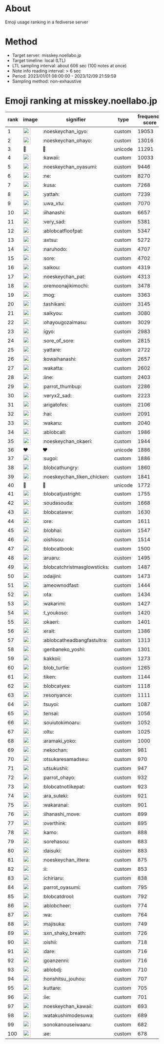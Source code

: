 # About
Emoji usage ranking in a fediverse server

# Method
- Target server: misskey.noellabo.jp
- Target timeline: local (LTL)
- LTL sampling interval: about 606 sec (100 notes at once)
- Note info reading interval: > 6 sec
- Period: 2023/01/01 08:00:00 - 2023/12/09 21:59:59 
- Sampling method: non-exhaustive

# Emoji ranking at misskey.noellabo.jp

|rank|image|signifier|type|frequency score|
|----|----|----|----|----|
|1|<img height="24" src="https://misskey.noellabo.jp/emoji/noeskeychan_igyo.webp">|:noeskeychan_igyo:|custom|19053|
|2|<img height="24" src="https://misskey.noellabo.jp/emoji/noeskeychan_ohayo.webp">|:noeskeychan_ohayo:|custom|13016|
|3|🎉|🎉|unicode|11291|
|4|<img height="24" src="https://misskey.noellabo.jp/emoji/kawaii.webp">|:kawaii:|custom|10033|
|5|<img height="24" src="https://misskey.noellabo.jp/emoji/noeskeychan_oyasumi.webp">|:noeskeychan_oyasumi:|custom|9446|
|6|<img height="24" src="https://misskey.noellabo.jp/emoji/ne.webp">|:ne:|custom|8270|
|7|<img height="24" src="https://misskey.noellabo.jp/emoji/kusa.webp">|:kusa:|custom|7268|
|8|<img height="24" src="https://misskey.noellabo.jp/emoji/yattah.webp">|:yattah:|custom|7239|
|9|<img height="24" src="https://misskey.noellabo.jp/emoji/uwa_xtu.webp">|:uwa_xtu:|custom|7070|
|10|<img height="24" src="https://misskey.noellabo.jp/emoji/iihanashi.webp">|:iihanashi:|custom|6657|
|11|<img height="24" src="https://misskey.noellabo.jp/emoji/very_sad.webp">|:very_sad:|custom|5381|
|12|<img height="24" src="https://misskey.noellabo.jp/emoji/ablobcatfloofpat.webp">|:ablobcatfloofpat:|custom|5347|
|13|<img height="24" src="https://misskey.noellabo.jp/emoji/axtsu.webp">|:axtsu:|custom|5272|
|14|<img height="24" src="https://misskey.noellabo.jp/emoji/naruhodo.webp">|:naruhodo:|custom|4707|
|15|<img height="24" src="https://misskey.noellabo.jp/emoji/sore.webp">|:sore:|custom|4702|
|16|<img height="24" src="https://misskey.noellabo.jp/emoji/saikou.webp">|:saikou:|custom|4319|
|17|<img height="24" src="https://misskey.noellabo.jp/emoji/noeskeychan_pat.webp">|:noeskeychan_pat:|custom|4313|
|18|<img height="24" src="https://misskey.noellabo.jp/emoji/oremoonajikimochi.webp">|:oremoonajikimochi:|custom|3478|
|19|<img height="24" src="https://misskey.noellabo.jp/emoji/mog.webp">|:mog:|custom|3363|
|20|<img height="24" src="https://misskey.noellabo.jp/emoji/tashikani.webp">|:tashikani:|custom|3145|
|21|<img height="24" src="https://misskey.noellabo.jp/emoji/saikyou.webp">|:saikyou:|custom|3080|
|22|<img height="24" src="https://misskey.noellabo.jp/emoji/ohayougozaimasu.webp">|:ohayougozaimasu:|custom|3029|
|23|<img height="24" src="https://misskey.noellabo.jp/emoji/igyo.webp">|:igyo:|custom|2983|
|24|<img height="24" src="https://misskey.noellabo.jp/emoji/sore_of_sore.webp">|:sore_of_sore:|custom|2815|
|25|<img height="24" src="https://misskey.noellabo.jp/emoji/yattare.webp">|:yattare:|custom|2722|
|26|<img height="24" src="https://misskey.noellabo.jp/emoji/kowaihanashi.webp">|:kowaihanashi:|custom|2657|
|27|<img height="24" src="https://misskey.noellabo.jp/emoji/wakatta.webp">|:wakatta:|custom|2602|
|28|<img height="24" src="https://misskey.noellabo.jp/emoji/iine.webp">|:iine:|custom|2403|
|29|<img height="24" src="https://misskey.noellabo.jp/emoji/parrot_thumbup.webp">|:parrot_thumbup:|custom|2286|
|30|<img height="24" src="https://misskey.noellabo.jp/emoji/veryx2_sad.webp">|:veryx2_sad:|custom|2223|
|31|<img height="24" src="https://misskey.noellabo.jp/emoji/arigatofes.webp">|:arigatofes:|custom|2106|
|32|<img height="24" src="https://misskey.noellabo.jp/emoji/hai.webp">|:hai:|custom|2091|
|33|<img height="24" src="https://misskey.noellabo.jp/emoji/wakaru.webp">|:wakaru:|custom|2040|
|34|<img height="24" src="https://misskey.noellabo.jp/emoji/ablobcall.webp">|:ablobcall:|custom|1986|
|35|<img height="24" src="https://misskey.noellabo.jp/emoji/noeskeychan_okaeri.webp">|:noeskeychan_okaeri:|custom|1944|
|36|❤|❤|unicode|1886|
|37|<img height="24" src="https://misskey.noellabo.jp/emoji/sugoi.webp">|:sugoi:|custom|1886|
|38|<img height="24" src="https://misskey.noellabo.jp/emoji/blobcathungry.webp">|:blobcathungry:|custom|1860|
|39|<img height="24" src="https://misskey.noellabo.jp/emoji/noeskeychan_tiken_chicken.webp">|:noeskeychan_tiken_chicken:|custom|1841|
|40|🍗|🍗|unicode|1772|
|41|<img height="24" src="https://misskey.noellabo.jp/emoji/blobcatjustright.webp">|:blobcatjustright:|custom|1755|
|42|<img height="24" src="https://misskey.noellabo.jp/emoji/soudasouda.webp">|:soudasouda:|custom|1668|
|43|<img height="24" src="https://misskey.noellabo.jp/emoji/blobcataww.webp">|:blobcataww:|custom|1630|
|44|<img height="24" src="https://misskey.noellabo.jp/emoji/ore.webp">|:ore:|custom|1611|
|45|<img height="24" src="https://misskey.noellabo.jp/emoji/blobhai.webp">|:blobhai:|custom|1547|
|46|<img height="24" src="https://misskey.noellabo.jp/emoji/oishisou.webp">|:oishisou:|custom|1514|
|47|<img height="24" src="https://misskey.noellabo.jp/emoji/blobcatbook.webp">|:blobcatbook:|custom|1500|
|48|<img height="24" src="https://misskey.noellabo.jp/emoji/aruaru.webp">|:aruaru:|custom|1495|
|49|<img height="24" src="https://misskey.noellabo.jp/emoji/blobcatchristmasglowsticks.webp">|:blobcatchristmasglowsticks:|custom|1487|
|50|<img height="24" src="https://misskey.noellabo.jp/emoji/odaijini.webp">|:odaijini:|custom|1473|
|51|<img height="24" src="https://misskey.noellabo.jp/emoji/ameownodfast.webp">|:ameownodfast:|custom|1444|
|52|<img height="24" src="https://misskey.noellabo.jp/emoji/ota.webp">|:ota:|custom|1434|
|53|<img height="24" src="https://misskey.noellabo.jp/emoji/wakarimi.webp">|:wakarimi:|custom|1427|
|54|<img height="24" src="https://misskey.noellabo.jp/emoji/t_youkoso.webp">|:t_youkoso:|custom|1420|
|55|<img height="24" src="https://misskey.noellabo.jp/emoji/okaeri.webp">|:okaeri:|custom|1401|
|56|<img height="24" src="https://misskey.noellabo.jp/emoji/erait.webp">|:erait:|custom|1386|
|57|<img height="24" src="https://misskey.noellabo.jp/emoji/ablobcatheadbangfastultra.webp">|:ablobcatheadbangfastultra:|custom|1313|
|58|<img height="24" src="https://misskey.noellabo.jp/emoji/genbaneko_yoshi.webp">|:genbaneko_yoshi:|custom|1301|
|59|<img height="24" src="https://misskey.noellabo.jp/emoji/kakkoii.webp">|:kakkoii:|custom|1273|
|60|<img height="24" src="https://misskey.noellabo.jp/emoji/blob_turtle.webp">|:blob_turtle:|custom|1265|
|61|<img height="24" src="https://misskey.noellabo.jp/emoji/tiken.webp">|:tiken:|custom|1144|
|62|<img height="24" src="https://misskey.noellabo.jp/emoji/blobcatyes.webp">|:blobcatyes:|custom|1118|
|63|<img height="24" src="https://misskey.noellabo.jp/emoji/resonyance.webp">|:resonyance:|custom|1111|
|64|<img height="24" src="https://misskey.noellabo.jp/emoji/tsuyoi.webp">|:tsuyoi:|custom|1087|
|65|<img height="24" src="https://misskey.noellabo.jp/emoji/tensai.webp">|:tensai:|custom|1056|
|66|<img height="24" src="https://misskey.noellabo.jp/emoji/souiutokimoaru.webp">|:souiutokimoaru:|custom|1052|
|67|<img height="24" src="https://misskey.noellabo.jp/emoji/oltu.webp">|:oltu:|custom|1025|
|68|<img height="24" src="https://misskey.noellabo.jp/emoji/aramaki_yoko.webp">|:aramaki_yoko:|custom|1000|
|69|<img height="24" src="https://misskey.noellabo.jp/emoji/nekochan.webp">|:nekochan:|custom|981|
|70|<img height="24" src="https://misskey.noellabo.jp/emoji/otsukaresamadseu.webp">|:otsukaresamadseu:|custom|970|
|71|<img height="24" src="https://misskey.noellabo.jp/emoji/utsukushii.webp">|:utsukushii:|custom|947|
|72|<img height="24" src="https://misskey.noellabo.jp/emoji/parrot_ohayo.webp">|:parrot_ohayo:|custom|932|
|73|<img height="24" src="https://misskey.noellabo.jp/emoji/blobcatnotlikepat.webp">|:blobcatnotlikepat:|custom|923|
|74|<img height="24" src="https://misskey.noellabo.jp/emoji/ara_suteki.webp">|:ara_suteki:|custom|921|
|75|<img height="24" src="https://misskey.noellabo.jp/emoji/wakaranai.webp">|:wakaranai:|custom|901|
|76|<img height="24" src="https://misskey.noellabo.jp/emoji/iihanashi_move.webp">|:iihanashi_move:|custom|899|
|77|<img height="24" src="https://misskey.noellabo.jp/emoji/overthink.webp">|:overthink:|custom|895|
|78|<img height="24" src="https://misskey.noellabo.jp/emoji/kamo.webp">|:kamo:|custom|888|
|79|<img height="24" src="https://misskey.noellabo.jp/emoji/sorehasou.webp">|:sorehasou:|custom|883|
|80|<img height="24" src="https://misskey.noellabo.jp/emoji/daisuki.webp">|:daisuki:|custom|883|
|81|<img height="24" src="https://misskey.noellabo.jp/emoji/noeskeychan_ittera.webp">|:noeskeychan_ittera:|custom|875|
|82|<img height="24" src="https://misskey.noellabo.jp/emoji/ii.webp">|:ii:|custom|853|
|83|<img height="24" src="https://misskey.noellabo.jp/emoji/ichiriaru.webp">|:ichiriaru:|custom|838|
|84|<img height="24" src="https://misskey.noellabo.jp/emoji/parrot_oyasumi.webp">|:parrot_oyasumi:|custom|795|
|85|<img height="24" src="https://misskey.noellabo.jp/emoji/blobcatdrool.webp">|:blobcatdrool:|custom|792|
|86|<img height="24" src="https://misskey.noellabo.jp/emoji/ablobcheer.webp">|:ablobcheer:|custom|774|
|87|<img height="24" src="https://misskey.noellabo.jp/emoji/wa.webp">|:wa:|custom|764|
|88|<img height="24" src="https://misskey.noellabo.jp/emoji/majisuka.webp">|:majisuka:|custom|749|
|89|<img height="24" src="https://misskey.noellabo.jp/emoji/sxn_shaky_breath.webp">|:sxn_shaky_breath:|custom|726|
|90|<img height="24" src="https://misskey.noellabo.jp/emoji/oishii.webp">|:oishii:|custom|718|
|91|<img height="24" src="https://misskey.noellabo.jp/emoji/dare.webp">|:dare:|custom|716|
|92|<img height="24" src="https://misskey.noellabo.jp/emoji/goanzenni.webp">|:goanzenni:|custom|716|
|93|<img height="24" src="https://misskey.noellabo.jp/emoji/ablobdj.webp">|:ablobdj:|custom|710|
|94|<img height="24" src="https://misskey.noellabo.jp/emoji/honshitsu_jouhou.webp">|:honshitsu_jouhou:|custom|707|
|95|<img height="24" src="https://misskey.noellabo.jp/emoji/kuttare.webp">|:kuttare:|custom|705|
|96|<img height="24" src="https://misskey.noellabo.jp/emoji/iie.webp">|:iie:|custom|701|
|97|<img height="24" src="https://misskey.noellabo.jp/emoji/noeskeychan_kawaii.webp">|:noeskeychan_kawaii:|custom|693|
|98|<img height="24" src="https://misskey.noellabo.jp/emoji/watakushimodesuwa.webp">|:watakushimodesuwa:|custom|689|
|99|<img height="24" src="https://misskey.noellabo.jp/emoji/sonokanouseiwaaru.webp">|:sonokanouseiwaaru:|custom|682|
|100|<img height="24" src="https://misskey.noellabo.jp/emoji/ae.webp">|:ae:|custom|678|
